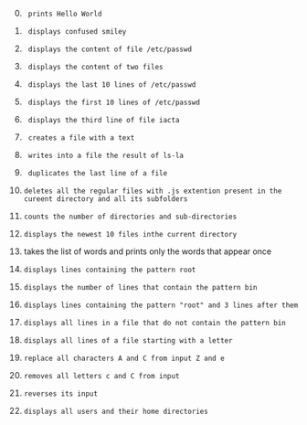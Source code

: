 0.      prints Hello World                                                      
1.      displays confused smiley                                                                                                                    
2.      displays the content of file /etc/passwd                                                                                                    
3.      displays the content of two files                                                                                                           
4.      displays the last 10 lines of /etc/passwd                                                                                                   
5.      displays the first 10 lines of /etc/passwd                                                                                                  
6.      displays the third line of file iacta                                                                                                       
7.      creates a file with a text                                                                                                                  
8.      writes into a file the result of ls-la                                                                                                      
9.      duplicates the last line of a file                                                                                                          
10.     deletes all the regular files with .js extention present in the cureent directory and all its subfolders                                    
11.     counts the number of directories and sub-directories                                                                                        
12.     displays the newest 10 files inthe current directory                                                                                        
13. takes the list of words and prints only the words that appear once                                                                              
14.     displays lines containing the pattern root                                                                                                  
15.     displays the number of lines that contain the pattern bin                                                                                   
16.     displays lines containing the pattern "root" and 3 lines after them                                                                         
17.     displays all lines in a file that do not contain the pattern bin                                                                            
18.     displays all lines of a file starting with a letter                                                                                         
19.     replace all characters A and C from input Z and e                                                                                           
20.     removes all letters c and C from input                                                                                                      
21.     reverses its input                                                                                                                          
22.     displays all users and their home directories
